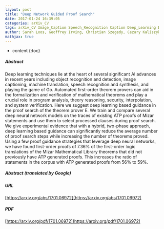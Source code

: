 ```yaml
---
layout: post
title: "Deep Network Guided Proof Search"
date: 2017-01-24 16:39:05
categories: arXiv_CV
tags: arXiv_CV Image_Caption Speech_Recognition Caption Deep_Learning Detection Recognition
author: Sarah Loos, Geoffrey Irving, Christian Szegedy, Cezary Kaliszyk
mathjax: true
---
```


* content
{:toc}

##### Abstract
Deep learning techniques lie at the heart of several significant AI advances in recent years including object recognition and detection, image captioning, machine translation, speech recognition and synthesis, and playing the game of Go. Automated first-order theorem provers can aid in the formalization and verification of mathematical theorems and play a crucial role in program analysis, theory reasoning, security, interpolation, and system verification. Here we suggest deep learning based guidance in the proof search of the theorem prover E. We train and compare several deep neural network models on the traces of existing ATP proofs of Mizar statements and use them to select processed clauses during proof search. We give experimental evidence that with a hybrid, two-phase approach, deep learning based guidance can significantly reduce the average number of proof search steps while increasing the number of theorems proved. Using a few proof guidance strategies that leverage deep neural networks, we have found first-order proofs of 7.36% of the first-order logic translations of the Mizar Mathematical Library theorems that did not previously have ATP generated proofs. This increases the ratio of statements in the corpus with ATP generated proofs from 56% to 59%.

##### Abstract (translated by Google)


##### URL
[https://arxiv.org/abs/1701.06972](https://arxiv.org/abs/1701.06972)

##### PDF
[https://arxiv.org/pdf/1701.06972](https://arxiv.org/pdf/1701.06972)

